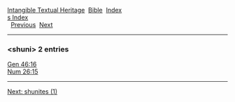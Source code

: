 [Intangible Textual Heritage](../../index)  [Bible](../index) 
[Index](index)   
[s Index](_s_)  
  [Previous](c10383)  [Next](c10385) 

------------------------------------------------------------------------

### &lt;shuni&gt; 2 entries

[Gen 46:16](../kjv/gen046.htm#016)  
[Num 26:15](../kjv/num026.htm#015)  

------------------------------------------------------------------------

[Next: shunites (1)](c10385)

